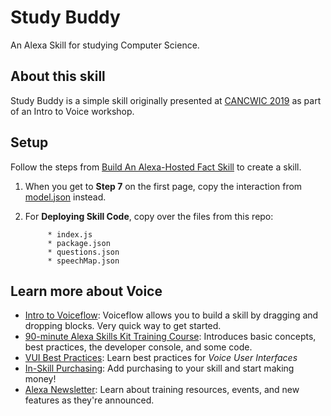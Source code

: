 # Study Buddy

An Alexa Skill for studying Computer Science.

## About this skill

Study Buddy is a simple skill originally presented at [CANCWIC 2019](https://www.can-cwic.ca/) as part of an Intro to Voice workshop.

## Setup

Follow the steps from [Build An Alexa-Hosted Fact Skill](https://github.com/alexa/skill-sample-nodejs-fact/blob/master/instructions/setup-vui-alexa-hosted.md) to create a skill.

1. When you get to **Step 7** on the first page, copy the interaction from [model.json](https://github.com/shannonklett/study-buddy/blob/master/model.json) instead.
1. For **Deploying Skill Code**, copy over the files from this repo:

            * index.js
            * package.json
            * questions.json
            * speechMap.json
            
## Learn more about Voice 

* [Intro to Voiceflow](https://docs.voiceflow.com/tutorials/beginner-video-series): Voiceflow allows you to build a skill by dragging and dropping blocks. Very quick way to get started.
* [90-minute Alexa Skills Kit Training Course](https://developer.amazon.com/en-US/alexa/alexa-skills-kit/resources/training-resources/cake-walk): Introduces basic concepts, best practices, the developer console, and some code.
* [VUI Best Practices](https://medium.muz.li/voice-user-interfaces-vui-the-ultimate-designers-guide-8756cb2578a1): Learn best practices for *Voice User Interfaces*
* [In-Skill Purchasing](https://developer.amazon.com/en-US/alexa/alexa-skills-kit/learn/build-a-business/in-skill-purchasing): Add purchasing to your skill and start making money!
* [Alexa Newsletter](https://build.amazonalexadev.com/preference-center.html): Learn about training resources, events, and new features as they're announced.
